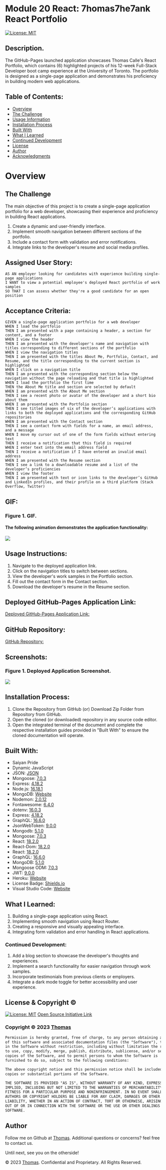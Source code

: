 # Module 20 React: 7homas7he7ank React Portfolio

[![License: MIT](https://img.shields.io/badge/License-MIT-yellow.svg)](https://opensource.org/licenses/MIT)

## Description.

The GitHub-Pages launched application showcases Thomas Calle's React Portfolio, which contains (6) highlighted projects of his 12-week Full-Stack Developer boot camp experience at the University of Toronto. The portfolio is designed as a single-page application and demonstrates his proficiency in building modern web applications.


## Table of Contents:
- [Overview](#Overview)
- [The Challenge](#The-Challenge)
- [Usage Information](#Usage-Information)
- [Installation Process](#Installation-Process)
- [Built With](#Built-With)
- [What I Learned](#What-I-Learned)
- [Continued Development](#Continued-Development)
- [License](#License)
- [Author](#Author)
- [Acknowledgments](#Acknowledgments)

# Overview

## The Challenge
The main objective of this project is to create a single-page application portfolio for a web developer, showcasing their experience and proficiency in building React applications.

1. Create a dynamic and user-friendly interface.
2. Implement smooth navigation between different sections of the portfolio.
3. Include a contact form with validation and error notifications.
4. Integrate links to the developer's resume and social media profiles.


## Assigned User Story:
```
AS AN employer looking for candidates with experience building single-page applications
I WANT to view a potential employee's deployed React portfolio of work samples
SO THAT I can assess whether they're a good candidate for an open position
```

## Acceptance Criteria:
```
GIVEN a single-page application portfolio for a web developer
WHEN I load the portfolio
THEN I am presented with a page containing a header, a section for content, and a footer
WHEN I view the header
THEN I am presented with the developer's name and navigation with titles corresponding to different sections of the portfolio
WHEN I view the navigation titles
THEN I am presented with the titles About Me, Portfolio, Contact, and Resume, and the title corresponding to the current section is highlighted
WHEN I click on a navigation title
THEN I am presented with the corresponding section below the navigation without the page reloading and that title is highlighted
WHEN I load the portfolio the first time
THEN the About Me title and section are selected by default
WHEN I am presented with the About Me section
THEN I see a recent photo or avatar of the developer and a short bio about them
WHEN I am presented with the Portfolio section
THEN I see titled images of six of the developer’s applications with links to both the deployed applications and the corresponding GitHub repositories
WHEN I am presented with the Contact section
THEN I see a contact form with fields for a name, an email address, and a message
WHEN I move my cursor out of one of the form fields without entering text
THEN I receive a notification that this field is required
WHEN I enter text into the email address field
THEN I receive a notification if I have entered an invalid email address
WHEN I am presented with the Resume section
THEN I see a link to a downloadable resume and a list of the developer’s proficiencies
WHEN I view the footer
THEN I am presented with text or icon links to the developer’s GitHub and LinkedIn profiles, and their profile on a third platform (Stack Overflow, Twitter)
```

## GIF:
### Figure 1. GIF.

#### The following animation demonstrates the application functionality:
![](./client/src/assets/images/.GIF)

## Usage Instructions:
1. Navigate to the deployed application link.
2. Click on the navigation titles to switch between sections.
3. View the developer's work samples in the Portfolio section.
4. Fill out the contact form in the Contact section.
5. Download the developer's resume in the Resume section.

## Deployed GitHub-Pages Application Link:
[Deployed GitHub-Pages Application Link:](https://thomascalle.github.io/7homas7he7ank-React-Portfolio/)

## GitHub Repository:
[GitHub Repository:](https://github.com/ThomasCalle/7homas7he7ank-React-Portfolio)


## Screenshots:
### Figure 1. Deployed Application Screenshot.
![](./client/src/assets/images/.png)

## Installation Process:
1. Clone the Repository from GitHub (or) Download Zip Folder from Repository from GitHub.
2. Open the cloned (or downloaded) repository in any source code editor.
3. Open the integrated terminal of the document and complete the respective installation guides provided in "Built With" to ensure the cloned documentation will operate.

## Built With:
- Saiyan Pride
- Dynamic JavaScript
- JSON: [JSON](https://www.npmjs.com/package/json)
- Mongoose: [7.0.3](https://www.npmjs.com/package/mongoose)
- Express: [4.18.2](https://www.npmjs.com/package/express)
- Node.js: [16.18.1](https://nodejs.org/en/blog/release/v16.18.1/)
- MongoDB: [Website](https://www.mongodb.com/)
- Nodemon: [2.0.12](https://www.npmjs.com/package/nodemon/v/2.0.12)
- Fontawesome: [6.4.0](https://www.npmjs.com/package/@fortawesome/)
- dotenv: [16.0.3](https://www.npmjs.com/package/dotenv)
- Express: [4.18.2](https://www.npmjs.com/package/express)
- GraphQL: [16.6.0](https://www.npmjs.com/package/graphql)
- JsonWebToken: [9.0.0](https://www.npmjs.com/package/jsonwebtoken)
- Mongodb: [5.1.0](https://www.npmjs.com/package/mongodb)
- Mongoose: [7.0.3](https://www.npmjs.com/package/mongoose)
- React: [18.2.0](https://www.npmjs.com/package/react)
- React-Dom: [18.2.0](https://www.npmjs.com/package/react-dom)
- React: [18.2.0](https://reactjs.org)
- GraphQL: [16.6.0](https://graphql.org)
- MongoDB: [5.1.0](https://www.mongodb.com)
- Mongoose ODM: [7.0.3](https://mongoosejs.com)
- JWT: [9.0.0](https://jwt.io)
- Heroku: [Website](https://www.heroku.com/platform)
- License Badge: [Shields.io](https://shields.io/)
- Visual Studio Code: [Website](https://code.visualstudio.com/)

## What I Learned:
1. Building a single-page application using React.
2. Implementing smooth navigation using React Router.
3. Creating a responsive and visually appealing interface.
4. Integrating form validation and error handling in React applications.

### Continued Development:
1. Add a blog section to showcase the developer's thoughts and experiences.
2. Implement a search functionality for easier navigation through work samples.
3. Incorporate testimonials from previous clients or employers.
4. Integrate a dark mode toggle for better accessibility and user experience.

## License & Copyright ©
  
[![License: MIT](https://img.shields.io/badge/License-MIT-yellow.svg)](https://opensource.org/licenses/MIT) [Open Source Initiative Link](https://opensource.org/licenses/MIT)

### Copyright © 2023 [Thomas](https://github.com/ThomasCalle)
```md
Permission is hereby granted, free of charge, to any person obtaining a copy
of this software and associated documentation files (the "Software"), to deal
in the Software without restriction, including without limitation the rights
to use, copy, modify, merge, publish, distribute, sublicense, and/or sell
copies of the Software, and to permit persons to whom the Software is
furnished to do so, subject to the following conditions:

The above copyright notice and this permission notice shall be included in all
copies or substantial portions of the Software.

THE SOFTWARE IS PROVIDED "AS IS", WITHOUT WARRANTY OF ANY KIND, EXPRESS OR
IMPLIED, INCLUDING BUT NOT LIMITED TO THE WARRANTIES OF MERCHANTABILITY,
FITNESS FOR A PARTICULAR PURPOSE AND NONINFRINGEMENT. IN NO EVENT SHALL THE
AUTHORS OR COPYRIGHT HOLDERS BE LIABLE FOR ANY CLAIM, DAMAGES OR OTHER
LIABILITY, WHETHER IN AN ACTION OF CONTRACT, TORT OR OTHERWISE, ARISING FROM,
OUT OF OR IN CONNECTION WITH THE SOFTWARE OR THE USE OR OTHER DEALINGS IN THE
SOFTWARE.
```

## Author

Follow me on Github at [Thomas](https://github.com/ThomasCalle). Additional questions or concerns? feel free to contact us.

Until next, see you on the otherside!

© 2023 [Thomas](https://github.com/ThomasCalle). Confidential and Proprietary. All Rights Reserved.
